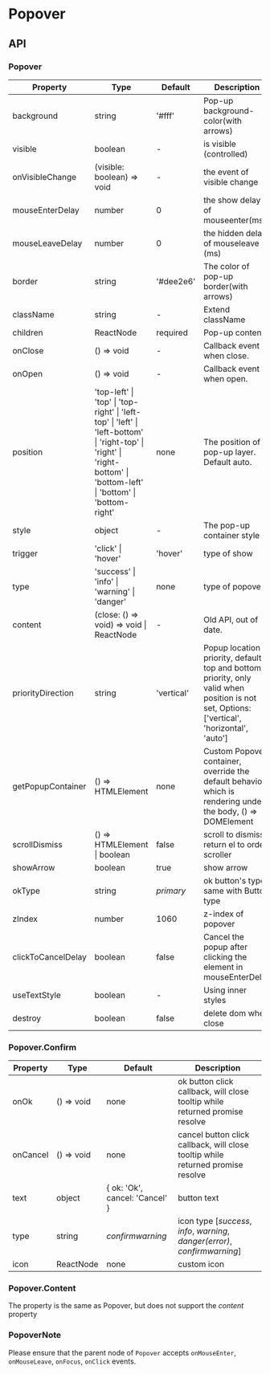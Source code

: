 # Popover

<example />

## API

### Popover

| Property | Type | Default | Description |
| --- | --- | --- | --- |
| background | string | '#fff' | Pop-up background-color(with arrows) |
| visible | boolean | - | is visible (controlled) |
| onVisibleChange | (visible: boolean) => void | - | the event of visible change |
| mouseEnterDelay | number | 0 | the show delay of mouseenter(ms) |
| mouseLeaveDelay | number | 0 | the hidden delay of mouseleave (ms) |
| border | string | '#dee2e6' | The color of pop-up border(with arrows) |
| className | string | - | Extend className |
| children | ReactNode | required | Pop-up content. |
| onClose | () => void | - | Callback event when close. |
| onOpen | () => void | - | Callback event when open. |
| position | 'top-left' \| 'top' \| 'top-right' \| 'left-top' \| 'left' \| 'left-bottom' \| 'right-top' \| 'right' \| 'right-bottom' \| 'bottom-left' \| 'bottom' \| 'bottom-right' | none | The position of pop-up layer. Default auto. |
| style | object | - | The pop-up container style |
| trigger | 'click' \| 'hover' | 'hover' | type of show |
| type | 'success' \| 'info' \| 'warning' \| 'danger' | none | type of popover |
| content | (close: () => void) => void \| ReactNode | - | Old API, out of date. |
| priorityDirection | string | 'vertical' | Popup location priority, default is top and bottom priority, only valid when position is not set, Options: \['vertical', 'horizontal', 'auto'] |
| getPopupContainer | () => HTMLElement | none | Custom Popover container, override the default behavior which is rendering under the body, () => DOMElement |
| scrollDismiss |  () => HTMLElement \| boolean| false | scroll to dismiss, return el to order scroller |
| showArrow | boolean | true | show arrow |
| okType | string | *primary* |  ok button's type, same with Button type |
| zIndex | number | 1060 | z-index of popover |
| clickToCancelDelay | boolean | false | Cancel the popup after clicking the element in mouseEnterDelay |
| useTextStyle | boolean | - | Using inner styles |
| destroy | boolean | false | delete dom when close |

### Popover.Confirm

| Property | Type | Default | Description |
| --- | --- | --- | --- |
| onOk | () => void | none | ok button click callback, will close tooltip while returned promise resolve |
| onCancel | () => void | none | cancel button click callback, will close tooltip while returned promise resolve |
| text | object | { ok: 'Ok', cancel: 'Cancel' } | button text |
| type | string |  *confirmwarning* |  icon type \[*success*, *info*, *warning*, *danger(error)*, *confirmwarning*] |
| icon | ReactNode | none |  custom icon |

### Popover.Content
The property is the same as Popover, but does not support the *content* property

### PopoverNote
Please ensure that the parent node of `Popover` accepts `onMouseEnter`, `onMouseLeave`, `onFocus`, `onClick` events.
